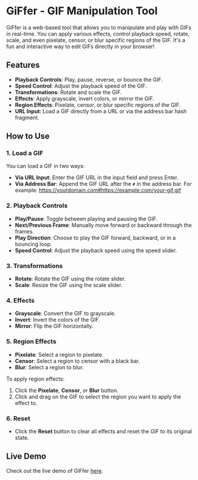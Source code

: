 # GiFfer - GIF Manipulation Tool

GiFfer is a web-based tool that allows you to manipulate and play with GIFs in real-time. You can apply various effects, control playback speed, rotate, scale, and even pixelate, censor, or blur specific regions of the GIF. It's a fun and interactive way to edit GIFs directly in your browser!

## Features

- **Playback Controls**: Play, pause, reverse, or bounce the GIF.
- **Speed Control**: Adjust the playback speed of the GIF.
- **Transformations**: Rotate and scale the GIF.
- **Effects**: Apply grayscale, invert colors, or mirror the GIF.
- **Region Effects**: Pixelate, censor, or blur specific regions of the GIF.
- **URL Input**: Load a GIF directly from a URL or via the address bar hash fragment.

## How to Use

### 1. Load a GIF
You can load a GIF in two ways:
- **Via URL Input**: Enter the GIF URL in the input field and press Enter.
- **Via Address Bar**: Append the GIF URL after the `#` in the address bar. For example:
  https://yourdomain.com#https://example.com/your-gif.gif


### 2. Playback Controls
- **Play/Pause**: Toggle between playing and pausing the GIF.
- **Next/Previous Frame**: Manually move forward or backward through the frames.
- **Play Direction**: Choose to play the GIF forward, backward, or in a bouncing loop.
- **Speed Control**: Adjust the playback speed using the speed slider.

### 3. Transformations
- **Rotate**: Rotate the GIF using the rotate slider.
- **Scale**: Resize the GIF using the scale slider.

### 4. Effects
- **Grayscale**: Convert the GIF to grayscale.
- **Invert**: Invert the colors of the GIF.
- **Mirror**: Flip the GIF horizontally.

### 5. Region Effects
- **Pixelate**: Select a region to pixelate.
- **Censor**: Select a region to censor with a black bar.
- **Blur**: Select a region to blur.

To apply region effects:
1. Click the **Pixelate**, **Censor**, or **Blur** button.
2. Click and drag on the GIF to select the region you want to apply the effect to.

### 6. Reset
- Click the **Reset** button to clear all effects and reset the GIF to its original state.

## Live Demo
Check out the live demo of GiFfer [here](https://giffer-player.vercel.app/).
